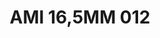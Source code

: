 ---
title: AMI 16,5MM 012
date: 
draft: false

# descripcion
description : Anillo de plata 925 y microcubics.

materials: Plata 925

color: 

dimensions: 16,5 mm diámetro

code: 05-28-1179

type: "Anillos"

categories: []

price: $17.180,00

price_eftvo: $14.600,00

# Images
# first image will be shown in the product page
images:
  # - image: "images/path_to_image"
  # La ubicacion de las imagenes es imagenes/Anillos/Anillos.Microcubic/05-28-1179-ami-16,5mm-012
  - image: "./images/anillos/microcubic/05-28-1179-ami-16,5mm-012.jpg"
---